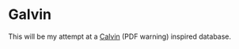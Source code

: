 # Galvin

This will be my attempt at a [Calvin](http://cs.yale.edu/homes/thomson/publications/calvin-sigmod12.pdf) (PDF warning) inspired database.
